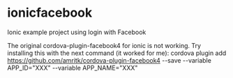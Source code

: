 # ionicfacebook
Ionic example project using login with Facebook

The original cordova-plugin-facebook4 for ionic is not working. Try installing this with the next command (it worked for me):
cordova plugin add https://github.com/amritk/cordova-plugin-facebook4 --save --variable APP_ID="XXX" --variable APP_NAME="XXX"
